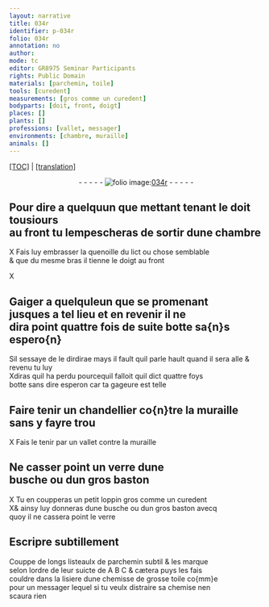 ```yaml
---
layout: narrative
title: 034r
identifier: p-034r
folio: 034r
annotation: no
author:
mode: tc
editor: GR8975 Seminar Participants
rights: Public Domain
materials: [parchemin, toile]
tools: [curedent]
measurements: [gros comme un curedent]
bodyparts: [doit, front, doigt]
places: []
plants: []
professions: [vallet, messager]
environments: [chambre, muraille]
animals: []
---
```


<p><a href="{{ site.baseurl }}/diplomatic/">[TOC]</a> | <a href="{{ site.baseurl }}/texts/p-034r_tl/">[translation]</a></p><div class="folio" align="center">- - - - - <a href="http://gallica.bnf.fr/ark:/12148/btv1b10500001g/f73.image" target="_blank"><img src="https://cu-mkp.github.io/2017-workshop-edition/assets/photo-icon.png" alt="folio image: " style="display:inline-block; margin-bottom:-3px;"/>034r</a> - - - - - </div>  
  

## Pour dire a quelquun que <span class="del">mettant</span> <span class="add">tenant</span> le <span class="bp">doit</span> tousiours<br/> au <span class="bp">front</span> tu lempescheras de sortir dune <span class="env">chambre</span>

 X
Fais luy embrasser la quenoille du lict ou chose semblable<br/> & que du mesme bras il tienne le <span class="bp">doigt</span> au <span class="bp">front</span>
 
 
  X

## Gaiger a quelqu<span class="del">le</span>un que se promenant<br/> jusques a tel lieu et en revenir il ne<br/> dira point quattre fois de suite botte sa{n}s espero{n}

 
Sil sessaye de le dirdir<span class="del">a</span>e <span class="add">mays il fault quil parle hault</span> quand il sera alle & revenu tu luy<br/> Xdiras quil ha perdu pourcequil falloit quil dict quattre foys<br/> botte sans dire esperon car ta gageure est telle
 
 
  

## Faire tenir un chandellier co{n}tre la <span class="env">muraille</span><br/> sans y fayre trou

 X
Fais le tenir par un <span class="pro">vallet</span> contre la <span class="env">muraille</span>
 
 
  

## Ne casser point un verre dune<br/> busche ou dun gros baston

 X 
Tu en coupperas un petit loppin <span class="ms">gros comme un <span class="tl">curedent</span></span><br/> X& ainsy luy donneras dune busche ou dun gros baston avecq<br/> quoy il ne cassera point le verre
 
 
  

## Escripre subtillement

 
Couppe de longs listeaulx de <span class="m">parchemin</span> subtil & les marque<br/> selon lordre de leur suicte de A B C & cætera puys les fais<br/> couldre dans la lisiere dune chemisse de grosse <span class="m">toile</span> co{mm}e<br/> pour un <span class="pro">messager</span> lequel si tu veulx distraire sa chemise nen<br/> scaura rien
 
